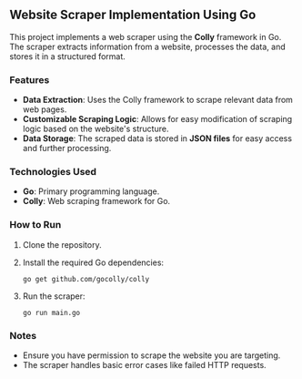 Website Scraper Implementation Using Go
---------------------------------------

This project implements a web scraper using the **Colly** framework in Go. The scraper extracts information from a website, processes the data, and stores it in a structured format.

### Features

-   **Data Extraction**: Uses the Colly framework to scrape relevant data from web pages.
-   **Customizable Scraping Logic**: Allows for easy modification of scraping logic based on the website's structure.
-   **Data Storage**: The scraped data is stored in **JSON files** for easy access and further processing.

### Technologies Used

-   **Go**: Primary programming language.
-   **Colly**: Web scraping framework for Go.

### How to Run

1.  Clone the repository.
2.  Install the required Go dependencies:

    `go get github.com/gocolly/colly`

3.  Run the scraper:

    `go run main.go`

### Notes

-   Ensure you have permission to scrape the website you are targeting.
-   The scraper handles basic error cases like failed HTTP requests.